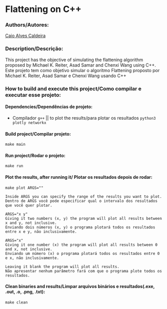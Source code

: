 # Flattening on C++

### Authors/Autores:  
[Caio Alves Caldeira](https://github.com/caiocaldeira3) 

### Description/Descrição:

This project has the objective of simulating the flattening algorithm proposed by Michael K. Reiter, Asad Samar and Chenxi Wang using C++.<br/>
Este projeto tem como objetivo simular o algoritmo Flattening proposto por Michael K. Reiter, Asad Samar e Chenxi Wang usando C++

### How to build and execute this project/Como compilar e executar esse projeto:
#### Dependencies/Dependências de projeto:
* Compilador `g++` || to plot the results/para plotar os resultados `python3 plotly networkx`
#### Build project/Compilar projeto:
`make main`
#### Run project/Rodar o projeto:
`make run`
#### Plot the results, after running it/ Plotar os resultados depois de rodar:
`make plot ARGS=""`

    Inside ARGS you can specify the range of the results you want to plot.
    Dentro de ARGS você pode especificar qual o intervalo dos resultados que você quer plotar.
    
    ARGS="x y"
    Giving it two numbers (x, y) the program will plot all results between x and y, not inclusive.
    Enviando dois números (x, y) o programa plotará todos os resultados entre x e y, não inclusivamente.
    
    ARGS="x"
    Giving it one number (x) the program will plot all results between 0 and x, not inclusive.
    Enviando um número (x) o programa plotará todos os resultados entre 0 e x, não inclusivamente.
    
    Leaving it blank the program will plot all results.
    Não apresentar nenhum parâmetro fará com que o programa plote todos os resultados.
    
    
#### Clean binaries and results/Limpar arquivos binários e resultados(.exe, .out, .o, .png, .txt):
`make clean`
